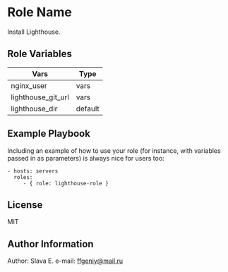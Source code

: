 Role Name
=========

Install Lighthouse.

Role Variables
--------------

| Vars               | Type    |
|--------------------|---------|
| nginx_user         | vars    |
| lighthouse_git_url | vars    |
| lighthouse_dir     | default |

Example Playbook
----------------

Including an example of how to use your role (for instance, with variables passed in as parameters) is always nice for users too:

    - hosts: servers
      roles:
         - { role: lighthouse-role }

License
-------

MIT

Author Information
------------------

Author: Slava E.
e-mail: ffgeniy@mail.ru
